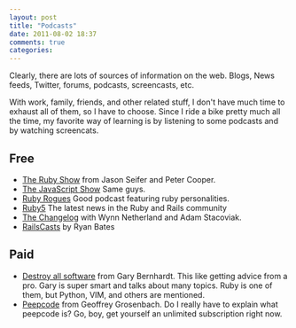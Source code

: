 ```yaml
---
layout: post
title: "Podcasts"
date: 2011-08-02 18:37
comments: true
categories: 
---
```


Clearly, there are lots of sources of information on the web. Blogs, News feeds, Twitter, forums, podcasts, screencasts, etc. 

With work, family, friends, and other related stuff, I don't have much time to exhaust all of them, so I have to choose. Since I ride a bike pretty much all the time, my favorite way of learning is by listening to some podcasts and by watching screencats. 

## Free
- [The Ruby Show](http://rubyshow.com/) from Jason Seifer and Peter Cooper.
- [The JavaScript Show](http://javascriptshow.com/) Same guys. 
- [Ruby Rogues](http://rubyrogues.com) Good podcast featuring ruby personalities. 
- [Ruby5](http://ruby5.envylabs.com/) The latest news in the Ruby and Rails community
- [The Changelog](http://thechangelog.com/) with Wynn Netherland and Adam Stacoviak.
- [RailsCasts](http://www.railscasts.com) by Ryan Bates

## Paid
- [Destroy all software](https://www.destroyallsoftware.com) from Gary Bernhardt. This like getting advice from a pro. Gary is super smart and talks about many topics. Ruby is one of them, but Python, VIM, and others are mentioned. 
- [Peepcode](http://peepcode.com) from Geoffrey Grosenbach. Do I really have to explain what peepcode is? Go, boy, get yourself an unlimited subscription right now. 
